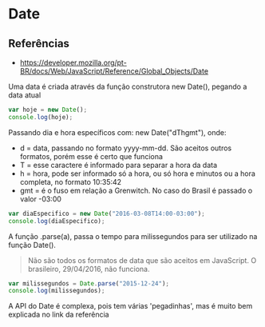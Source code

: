 # Date

## Referências

- https://developer.mozilla.org/pt-BR/docs/Web/JavaScript/Reference/Global_Objects/Date

Uma data é criada através da função construtora new Date(), pegando a data atual

```js
var hoje = new Date();
console.log(hoje);
```

Passando dia e hora específicos com: new Date("dThgmt"), onde:
- d = data, passando no formato yyyy-mm-dd. São aceitos outros formatos, porém esse é certo que funciona
- T = esse caractere é informado para separar a hora da data
- h = hora, pode ser informado só a hora, ou só hora e minutos ou a hora completa, no formato 10:35:42
- gmt = é o fuso em relação a Grenwitch. No caso do Brasil é passado o valor -03:00

```js
var diaEspecifico = new Date("2016-03-08T14:00-03:00");
console.log(diaEspecifico);
```

A função .parse(a), passa o tempo para milissegundos para ser utilizado na função Date().

> Não são todos os formatos de data que são aceitos em JavaScript. O brasileiro, 29/04/2016, não funciona.

```js
var milissegundos = Date.parse("2015-12-24");
console.log(milissegundos);
```

A API do Date é complexa, pois tem várias 'pegadinhas', mas é muito bem explicada no link da referência
